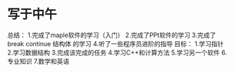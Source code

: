 # 写于中午
总结：
1.完成了maple软件的学习（入门）
2.完成了PPt软件的学习
3.完成了break continue 结构体 的学习
4.听了一些程序员进阶的指导
目标：
1.学习指针
2.学习数据结构
3.完成该完成的任务
4.学习C++和计算方法
5.学习另一个软件
6.专业知识
7.数学和英语
